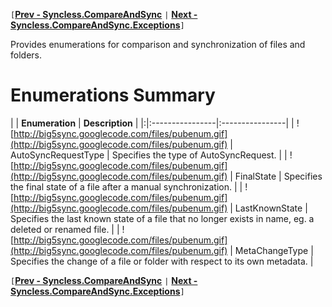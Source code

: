 `[`**[Prev - Syncless.CompareAndSync](DeveloperAPICompareAndSync.md)** `|` **[Next - Syncless.CompareAndSync.Exceptions](DeveloperAPICompareAndSyncExceptions.md)**`]`

Provides enumerations for comparison and synchronization of files and folders.

# Enumerations Summary #

| | **Enumeration** | **Description** |
|:|:----------------|:----------------|
| ![http://big5sync.googlecode.com/files/pubenum.gif](http://big5sync.googlecode.com/files/pubenum.gif) | AutoSyncRequestType | Specifies the type of AutoSyncRequest. |
| ![http://big5sync.googlecode.com/files/pubenum.gif](http://big5sync.googlecode.com/files/pubenum.gif) | FinalState      | Specifies the final state of a file after a manual synchronization. |
| ![http://big5sync.googlecode.com/files/pubenum.gif](http://big5sync.googlecode.com/files/pubenum.gif) | LastKnownState  | Specifies the last known state of a file that no longer exists in name, eg. a deleted or renamed file. |
| ![http://big5sync.googlecode.com/files/pubenum.gif](http://big5sync.googlecode.com/files/pubenum.gif) | MetaChangeType  | Specifies the change of a file or folder with respect to its own metadata. |

`[`**[Prev - Syncless.CompareAndSync](DeveloperAPICompareAndSync.md)** `|` **[Next - Syncless.CompareAndSync.Exceptions](DeveloperAPICompareAndSyncExceptions.md)**`]`